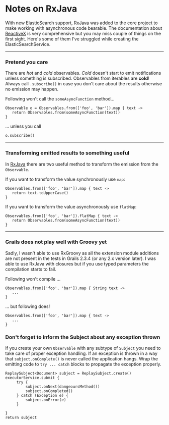 # Notes on RxJava

With new ElasticSearch support, [RxJava](https://github.com/ReactiveX/RxJava/wiki) was added to the core project to make working with asynchronous code bearable. The documentation about [ReactiveX](http://reactivex.io/) is very comprehensive but you may miss couple of things on the first sight. Here's some of them I've struggled while creating the ElasticSearchService.

---

### Pretend you care

There are _hot_ and _cold_ observables. _Cold_ doesn't start to emit notifications unless something is subscribed. Observables from iterables are **cold**! Always call `.subscribe()` in case you don't care about the results otherwise no emission may happen.

Following won't call the `someAsyncFunction` method...
```
Observable o = Observables.from(['foo', 'bar']).map { text ->
   return Observables.from(someAsyncFunction(text))
}
```

... unless you call

```
o.subscribe()
```


---

### Transforming emitted results to something useful

In [RxJava](https://github.com/ReactiveX/RxJava/wiki) there are two useful method to transform the emission from the `Observable`.

If you want to transform the value synchronously use `map`:

```
Observables.from(['foo', 'bar']).map { text ->
   return text.toUpperCase()
}
```

If you want to transform the value asynchronously use `flatMap`:

```
Observables.from(['foo', 'bar']).flatMap { text ->
   return Observables.from(someAsyncFunction(text))
}
```

---
### Grails does not play well with Groovy yet

Sadly, I wasn't able to use RxGroovy as all the extension module additions are not present in the tests in Grails 2.3.4 (or any 2.x version later).
I was able to use RxJava with closures but if you use typed parameters the compilation starts to fail.

Following won't compile ...

```
Observables.from(['foo', 'bar']).map { String text ->
   ...
}
```

... but following does!


```
Observables.from(['foo', 'bar']).map { text ->
   ...
}
```

### Don't forget to inform the Subject about any exception thrown

If you create your own `Observable` with any subtype of `Subject` you need to take care of proper exception handling. If an exception is thrown in a way that `subject.onComplete()` is never called the application hangs. Wrap the emitting code to `try ... catch` blocks to propagate the exception properly.


```
ReplaySubject<Document> subject = ReplaySubject.create()
executorService.submit {
     try {
         subject.onNext(dangeoursMethod())
         subject.onCompleted()
     } catch (Exception e) {
         subject.onError(e)
     }

}
return subject

```
